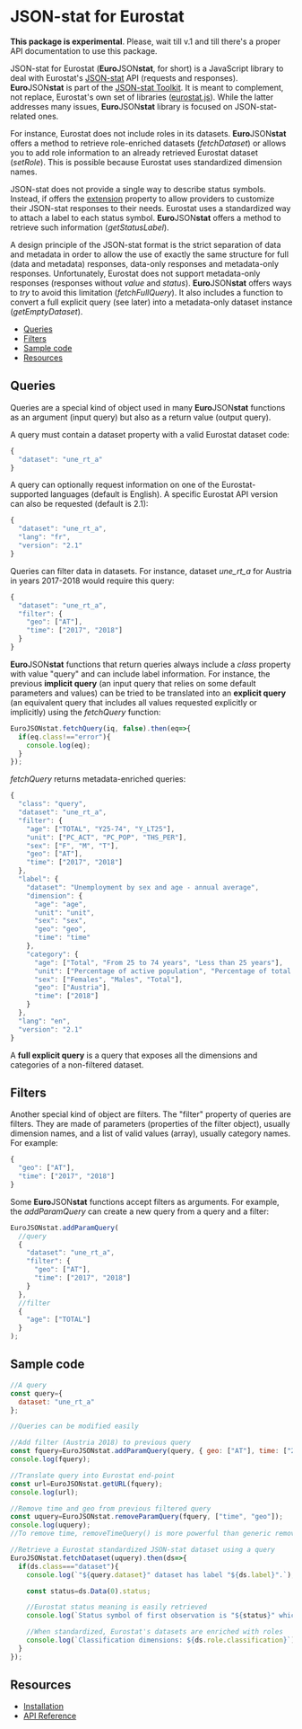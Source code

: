 # JSON-stat for Eurostat

**This package is experimental**. Please, wait till v.1 and till there's a proper API documentation to use this package.

JSON-stat for Eurostat (**Euro**JSON**stat**, for short) is a JavaScript library to deal with Eurostat's [JSON-stat](https://json-stat.org/format/) API (requests and responses). **Euro**JSON**stat** is part of the [JSON-stat Toolkit](https://json-stat.com). It is meant to complement, not replace, Eurostat's own set of libraries ([eurostat.js](https://github.com/eurostat/eurostat.js)). While the latter addresses many issues, **Euro**JSON**stat** library is focused on JSON-stat-related ones.

For instance, Eurostat does not include roles in its datasets. **Euro**JSON**stat** offers a method to retrieve role-enriched datasets (*fetchDataset*) or allows you to add role information to an already retrieved Eurostat dataset (*setRole*). This is possible because Eurostat uses standardized dimension names.

JSON-stat does not provide a single way to describe status symbols. Instead, if offers the [extension](https://json-stat.org/format/#extension) property to allow providers to customize their JSON-stat responses to their needs. Eurostat uses a standardized way to attach a label to each status symbol. **Euro**JSON**stat** offers a method to retrieve such information (*getStatusLabel*).

A design principle of the JSON-stat format is the strict separation of data and metadata in order to allow the use of exactly the same structure for full (data and metadata) responses, data-only responses and metadata-only responses. Unfortunately, Eurostat does not support metadata-only responses (responses without *value* and *status*). **Euro**JSON**stat** offers ways to *try* to avoid this limitation (*fetchFullQuery*). It also includes a function to convert a full explicit query (see later) into a metadata-only dataset instance (*getEmptyDataset*).

* [Queries](#queries)
* [Filters](#filters)
* [Sample code](#sample-code)
* [Resources](#resources)

## Queries

Queries are a special kind of object used in many **Euro**JSON**stat** functions as an argument (input query) but also as a return value (output query).

A query must contain a dataset property with a valid Eurostat dataset code:

```js
{
  "dataset": "une_rt_a"
}
```

A query can optionally request information on one of the Eurostat-supported languages (default is English). A specific Eurostat API version can also be requested (default is 2.1):

```js
{
  "dataset": "une_rt_a",
  "lang": "fr",
  "version": "2.1"
}
```

Queries can filter data in datasets. For instance, dataset *une_rt_a* for Austria in years 2017-2018 would require this query:

```js
{
  "dataset": "une_rt_a",
  "filter": {
    "geo": ["AT"],
    "time": ["2017", "2018"]
  }
}
```

**Euro**JSON**stat** functions that return queries always include a *class* property with value "query" and can include label information. For instance, the previous **implicit query** (an input query that relies on some default parameters and values) can be tried to be translated into an **explicit query** (an equivalent query that includes all values requested explicitly or implicitly) using the *fetchQuery* function:

```js
EuroJSONstat.fetchQuery(iq, false).then(eq=>{
  if(eq.class!=="error"){
    console.log(eq);
  }
});
```

*fetchQuery* returns metadata-enriched queries:

```js
{
  "class": "query",
  "dataset": "une_rt_a",
  "filter": {
    "age": ["TOTAL", "Y25-74", "Y_LT25"],
    "unit": ["PC_ACT", "PC_POP", "THS_PER"],
    "sex": ["F", "M", "T"],
    "geo": ["AT"],
    "time": ["2017", "2018"]
  },
  "label": {
    "dataset": "Unemployment by sex and age - annual average",
    "dimension": {
      "age": "age",
      "unit": "unit",
      "sex": "sex",
      "geo": "geo",
      "time": "time"
    },
    "category": {
      "age": ["Total", "From 25 to 74 years", "Less than 25 years"],
      "unit": ["Percentage of active population", "Percentage of total population", "Thousand persons"],
      "sex": ["Females", "Males", "Total"],
      "geo": ["Austria"],
      "time": ["2018"]
    }
  },
  "lang": "en",
  "version": "2.1"
}
```

A **full explicit query** is a query that exposes all the dimensions and categories of a non-filtered dataset.

## Filters

Another special kind of object are filters. The "filter" property of queries are filters. They are made of parameters (properties of the filter object), usually dimension names, and a list of valid values (array), usually category names. For example:

```js
{
  "geo": ["AT"],
  "time": ["2017", "2018"]
}
```

Some **Euro**JSON**stat** functions accept filters as arguments. For example, the *addParamQuery* can create a new query from a query and a filter:

```js
EuroJSONstat.addParamQuery(
  //query
  {
    "dataset": "une_rt_a",
    "filter": {
      "geo": ["AT"],
      "time": ["2017", "2018"]
    }
  },
  //filter
  {
    "age": ["TOTAL"]
  }
);
```

## Sample code

```js
//A query
const query={
  dataset: "une_rt_a"
};

//Queries can be modified easily

//Add filter (Austria 2018) to previous query
const fquery=EuroJSONstat.addParamQuery(query, { geo: ["AT"], time: ["2018"] });
console.log(fquery);

//Translate query into Eurostat end-point
const url=EuroJSONstat.getURL(fquery);
console.log(url);

//Remove time and geo from previous filtered query
const uquery=EuroJSONstat.removeParamQuery(fquery, ["time", "geo"]);
console.log(uquery);
//To remove time, removeTimeQuery() is more powerful than generic removeParamQuery()

//Retrieve a Eurostat standardized JSON-stat dataset using a query
EuroJSONstat.fetchDataset(uquery).then(ds=>{
  if(ds.class==="dataset"){
    console.log(`"${query.dataset}" dataset has label "${ds.label}".`);

    const status=ds.Data(0).status;

    //Eurostat status meaning is easily retrieved
    console.log(`Status symbol of first observation is "${status}" which means "${EuroJSONstat.getStatusLabel(ds, status)}".`);

    //When standardized, Eurostat's datasets are enriched with roles
    console.log(`Classification dimensions: ${ds.role.classification}`);    
  }
});
```

## Resources

* [Installation](https://github.com/badosa/JSON-stat/blob/master/euro/docs/install.md)
* [API Reference](https://github.com/badosa/JSON-stat/blob/master/euro/docs/api.md)
